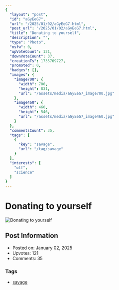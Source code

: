 ```yaml
---
{
  "layout": "post",
  "id": "aGyEeG7",
  "url": "/2025/01/02/aGyEeG7.html",
  "post_url": "/2025/01/02/aGyEeG7.html",
  "title": "Donating to yourself",
  "description": "",
  "type": "Photo",
  "nsfw": 0,
  "upVoteCount": 121,
  "downVoteCount": 37,
  "creationTs": 1735769727,
  "promoted": 0,
  "badges": [],
  "images": {
    "image700": {
      "width": 700,
      "height": 831,
      "url": "/assets/media/aGyEeG7_image700.jpg"
    },
    "image460": {
      "width": 460,
      "height": 546,
      "url": "/assets/media/aGyEeG7_image460.jpg"
    }
  },
  "commentsCount": 35,
  "tags": [
    {
      "key": "savage",
      "url": "/tag/savage"
    }
  ],
  "interests": [
    "wtf",
    "science"
  ]
}
---
```


# Donating to yourself

![Donating to yourself](/assets/media/aGyEeG7_image700.jpg)

## Post Information

- Posted on: January 02, 2025
- Upvotes: 121
- Comments: 35

### Tags

- [savage](/tag/savage)
